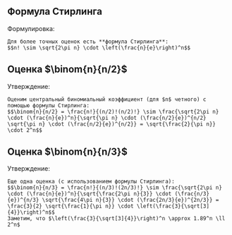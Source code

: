 ## Формула Стирлинга
Формулировка:
```spoiler-markdown
Для более точных оценок есть **формула Стирлинга**:
$$n! \sim \sqrt{2\pi n} \cdot \left(\frac{n}{e}\right)^n$$
```

## Оценка $\binom{n}{n/2}$
Утверждение:
```spoiler-markdown
Оценим центральный биномиальный коэффициент (для $n$ четного) с помощью формулы Стирлинга:
$$\binom{n}{n/2} = \frac{n!}{(n/2)!(n/2)!} \sim \frac{\sqrt{2\pi n} \cdot (\frac{n}{e})^n}{\sqrt{\pi n} \cdot (\frac{n/2}{e})^{n/2} \sqrt{\pi n} \cdot (\frac{n/2}{e})^{n/2}} = \sqrt{\frac{2}{\pi n}} \cdot 2^n$$
```

## Оценка $\binom{n}{n/3}$
Утверждение:
```spoiler-markdown
Еще одна оценка (с использованием формулы Стирлинга):
$$\binom{n}{n/3} = \frac{n!}{(n/3)!(2n/3)!} \sim \frac{\sqrt{2\pi n} \cdot (\frac{n}{e})^n}{\sqrt{\frac{2\pi n}{3}} \cdot (\frac{n/3}{e})^{n/3} \sqrt{\frac{4\pi n}{3}} \cdot (\frac{2n/3}{e})^{2n/3}} = \frac{3}{2} \sqrt{\frac{1}{\pi n}} \cdot \left(\frac{3}{\sqrt[3]{4}}\right)^n$$
Заметим, что $\left(\frac{3}{\sqrt[3]{4}}\right)^n \approx 1.89^n \ll 2^n$
```
